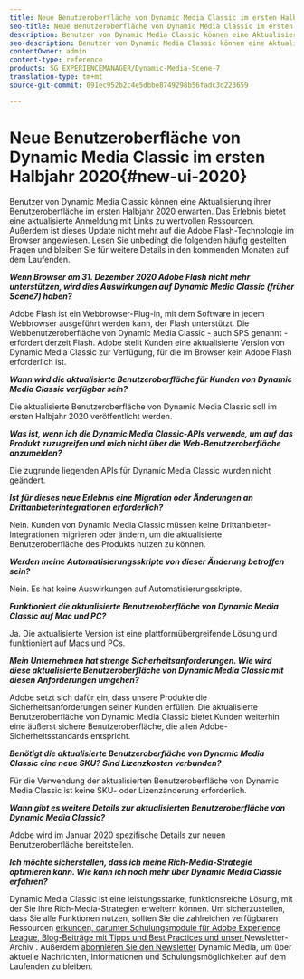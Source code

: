 ```yaml
---
title: Neue Benutzeroberfläche von Dynamic Media Classic im ersten Halbjahr 2020
seo-title: Neue Benutzeroberfläche von Dynamic Media Classic im ersten Halbjahr 2020
description: Benutzer von Dynamic Media Classic können eine Aktualisierung ihrer Benutzeroberfläche im ersten Halbjahr 2020 erwarten. Das Erlebnis bietet eine aktualisierte Anmeldung mit Links zu wertvollen Ressourcen. Außerdem ist dieses Update nicht mehr auf die Adobe Flash-Technologie im Browser angewiesen.
seo-description: Benutzer von Dynamic Media Classic können eine Aktualisierung ihrer Benutzeroberfläche im ersten Halbjahr 2020 erwarten. Das Erlebnis bietet eine aktualisierte Anmeldung mit Links zu wertvollen Ressourcen. Außerdem ist dieses Update nicht mehr auf die Adobe Flash-Technologie im Browser angewiesen.
contentOwner: admin
content-type: reference
products: SG_EXPERIENCEMANAGER/Dynamic-Media-Scene-7
translation-type: tm+mt
source-git-commit: 091ec952b2c4e5dbbe8749298b56fadc3d223659

---
```



# Neue Benutzeroberfläche von Dynamic Media Classic im ersten Halbjahr 2020{#new-ui-2020}

Benutzer von Dynamic Media Classic können eine Aktualisierung ihrer Benutzeroberfläche im ersten Halbjahr 2020 erwarten. Das Erlebnis bietet eine aktualisierte Anmeldung mit Links zu wertvollen Ressourcen. Außerdem ist dieses Update nicht mehr auf die Adobe Flash-Technologie im Browser angewiesen. Lesen Sie unbedingt die folgenden häufig gestellten Fragen und bleiben Sie für weitere Details in den kommenden Monaten auf dem Laufenden.

**_Wenn Browser am 31. Dezember 2020 Adobe Flash nicht mehr unterstützen, wird dies Auswirkungen auf Dynamic Media Classic (früher Scene7) haben?_**

Adobe Flash ist ein Webbrowser-Plug-in, mit dem Software in jedem Webbrowser ausgeführt werden kann, der Flash unterstützt. Die Webbenutzeroberfläche von Dynamic Media Classic - auch SPS genannt - erfordert derzeit Flash. Adobe stellt Kunden eine aktualisierte Version von Dynamic Media Classic zur Verfügung, für die im Browser kein Adobe Flash erforderlich ist.

**_Wann wird die aktualisierte Benutzeroberfläche für Kunden von Dynamic Media Classic verfügbar sein?_**

Die aktualisierte Benutzeroberfläche von Dynamic Media Classic soll im ersten Halbjahr 2020 veröffentlicht werden.

**_Was ist, wenn ich die Dynamic Media Classic-APIs verwende, um auf das Produkt zuzugreifen und mich nicht über die Web-Benutzeroberfläche anzumelden?_**

Die zugrunde liegenden APIs für Dynamic Media Classic wurden nicht geändert.

**_Ist für dieses neue Erlebnis eine Migration oder Änderungen an Drittanbieterintegrationen erforderlich?_**

Nein. Kunden von Dynamic Media Classic müssen keine Drittanbieter-Integrationen migrieren oder ändern, um die aktualisierte Benutzeroberfläche des Produkts nutzen zu können.

**_Werden meine Automatisierungsskripte von dieser Änderung betroffen sein?_**

Nein. Es hat keine Auswirkungen auf Automatisierungsskripte.

**_Funktioniert die aktualisierte Benutzeroberfläche von Dynamic Media Classic auf Mac und PC?_**

Ja. Die aktualisierte Version ist eine plattformübergreifende Lösung und funktioniert auf Macs und PCs.

**_Mein Unternehmen hat strenge Sicherheitsanforderungen. Wie wird diese aktualisierte Benutzeroberfläche von Dynamic Media Classic mit diesen Anforderungen umgehen?_**

Adobe setzt sich dafür ein, dass unsere Produkte die Sicherheitsanforderungen seiner Kunden erfüllen. Die aktualisierte Benutzeroberfläche von Dynamic Media Classic bietet Kunden weiterhin eine äußerst sichere Benutzeroberfläche, die allen Adobe-Sicherheitsstandards entspricht.

**_Benötigt die aktualisierte Benutzeroberfläche von Dynamic Media Classic eine neue SKU? Sind Lizenzkosten verbunden?_**

Für die Verwendung der aktualisierten Benutzeroberfläche von Dynamic Media Classic ist keine SKU- oder Lizenzänderung erforderlich.

**_Wann gibt es weitere Details zur aktualisierten Benutzeroberfläche von Dynamic Media Classic?_**

Adobe wird im Januar 2020 spezifische Details zur neuen Benutzeroberfläche bereitstellen.

**_Ich möchte sicherstellen, dass ich meine Rich-Media-Strategie optimieren kann. Wie kann ich noch mehr über Dynamic Media Classic erfahren?_**

Dynamic Media Classic ist eine leistungsstarke, funktionsreiche Lösung, mit der Sie Ihre Rich-Media-Strategien erweitern können. Um sicherzustellen, dass Sie alle Funktionen nutzen, sollten Sie die zahlreichen verfügbaren Ressourcen [erkunden, darunter Schulungsmodule für Adobe Experience League, Blog-Beiträge mit Tipps und Best Practices und unser ](https://guided.adobe.com/?launch=AEM-5a#recommended/solutions/experience-manager)Newsletter-Archiv[](dynamic-media-newsletter.md) . Außerdem [abonnieren Sie den Newsletter](https://www.adobe.com/subscription/dynamic-media-newsletter.html) Dynamic Media, um über aktuelle Nachrichten, Informationen und Schulungsmöglichkeiten auf dem Laufenden zu bleiben.